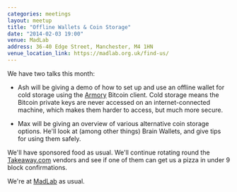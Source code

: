 ```yaml
---
categories: meetings
layout: meetup
title: "Offline Wallets & Coin Storage"
date: "2014-02-03 19:00"
venue: MadLab
address: 36-40 Edge Street, Manchester, M4 1HN
venue_location_link: https://madlab.org.uk/find-us/
---
```


We have two talks this month:

* Ash will be giving a demo of how to set up and use an offline wallet for cold storage using the [Armory] Bitcoin client. Cold storage means the Bitcoin private keys are never accessed on an internet-connected machine, which makes them harder to access, but much more secure.

* Max will be giving an overview of various alternative coin storage options. He'll look at (among other things) Brain Wallets, and give tips for using them safely.

We'll have sponsored food as usual. We'll continue rotating round the [Takeaway.com][takeaway] vendors and see if one of them can get us a pizza in under 9 block confirmations.

We're at [MadLab][madlab-event] as usual.

[madlab-event]: http://madlab.org.uk/content/bitcoin-manchester-7/
[takeaway]: http://www.takeaway.com/
[armory]: https://bitcoinarmory.com/‎